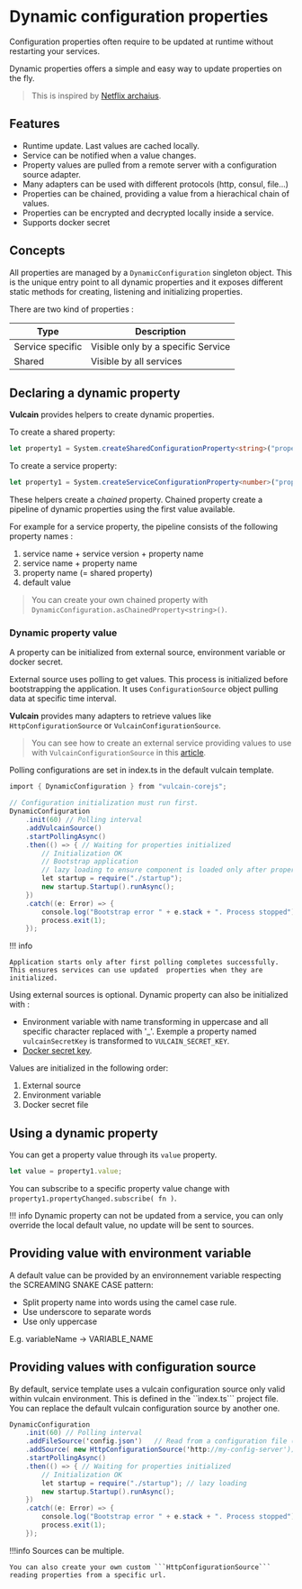 # Dynamic configuration properties

Configuration properties often require to be updated at runtime without restarting your services.

Dynamic properties offers a simple and easy way to update properties on the fly.

> This is inspired by [Netflix archaius](http://github.com/netflix/archaius).

## Features

* Runtime update. Last values are cached locally.
* Service can be notified when a value changes.
* Property values are pulled from a remote server with a configuration source adapter.
* Many adapters can be used with different protocols (http, consul, file...)
* Properties can be chained, providing a value from a hierachical chain of values.
* Properties can be encrypted and decrypted locally inside a service.
* Supports docker secret

## Concepts

All properties are managed by a `DynamicConfiguration` singleton object.
This is the unique entry point to all dynamic properties and it exposes different static methods for creating, listening and initializing properties.

There are two kind of properties :

| Type | Description |
|-----|-----|
| Service specific | Visible only by a specific Service |
| Shared | Visible by all services |

## Declaring a dynamic property

**Vulcain** provides helpers to create dynamic properties.

To create a shared property:

```ts
let property1 = System.createSharedConfigurationProperty<string>("property-name", "default value");
```

To create a service property:

```ts
let property1 = System.createServiceConfigurationProperty<number>("property-name", 0);
```

These helpers create a *chained* property. Chained property create a pipeline of dynamic properties using the first value available.

For example for a service property, the pipeline consists of the following property names :

1. service name + service version + property name
1. service name + property name
1. property name (= shared property)
1. default value

> You can create your own chained property with ```DynamicConfiguration.asChainedProperty<string>()```.

### Dynamic property value

A property can be initialized from external source, environment variable or docker secret.

External source uses polling to get values. This process is initialized before bootstrapping the application. It uses ```ConfigurationSource``` object pulling data at specific time interval.

**Vulcain** provides many adapters to retrieve values like ```HttpConfigurationSource``` or ```VulcainConfigurationSource```.

> You can see how to create an external service providing values to use with ```VulcainConfigurationSource``` in this [article](../articles/dynamicProperties).

Polling configurations are set in index.ts in the default vulcain template.

```csharp
import { DynamicConfiguration } from "vulcain-corejs";

// Configuration initialization must run first.
DynamicConfiguration
    .init(60) // Polling interval
    .addVulcainSource()
    .startPollingAsync()
    .then(() => { // Waiting for properties initialized
        // Initialization OK
        // Bootstrap application
        // lazy loading to ensure component is loaded only after properties are initialized
        let startup = require("./startup");
        new startup.Startup().runAsync();
    })
    .catch((e: Error) => {
        console.log("Bootstrap error " + e.stack + ". Process stopped");
        process.exit(1);
    });
```

!!! info

    Application starts only after first polling completes successfully. This ensures services can use updated  properties when they are initialized.

Using external sources is optional. Dynamic property can also be initialized with :

* Environment variable with name transforming in uppercase and all specific character replaced with '_'. Exemple a property named ```vulcainSecretKey``` is transformed to ```VULCAIN_SECRET_KEY```.
* [Docker secret key](https://docs.docker.com/engine/swarm/secrets/).

Values are initialized in the following order:

1. External source
1. Environment variable
1. Docker secret file


## Using a dynamic property

You can get a property value through its ```value``` property.

```ts
let value = property1.value;
```

You can subscribe to a specific property value change with ```property1.propertyChanged.subscribe( fn )```.

!!! info
    Dynamic property can not be updated from a service, you can only override the local default value, no update
    will be sent to sources.

## Providing value with environment variable

A default value can be provided by an environnement variable respecting the SCREAMING SNAKE CASE pattern:

* Split property name into words using the camel case rule.
* Use underscore to separate words
* Use only uppercase

E.g. variableName -> VARIABLE_NAME

## Providing values with configuration source

By default, service template uses a vulcain configuration source only valid within vulcain environment.
This is defined in the ``ìndex.ts``` project file. You can replace the default vulcain configuration source by another one.

```csharp
DynamicConfiguration
    .init(60) // Polling interval
    .addFileSource('config.json')   // Read from a configuration file (once)
    .addSource( new HttpConfigurationSource('http://my-config-server'))
    .startPollingAsync()
    .then(() => { // Waiting for properties initialized
        // Initialization OK
        let startup = require("./startup"); // lazy loading
        new startup.Startup().runAsync();
    })
    .catch((e: Error) => {
        console.log("Bootstrap error " + e.stack + ". Process stopped");
        process.exit(1);
    });
```

!!!info
    Sources can be multiple.

    You can also create your own custom ```HttpConfigurationSource``` reading properties from a specific url.

